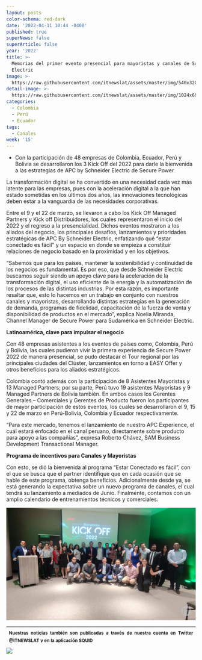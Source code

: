 ```yaml
---
layout: posts
color-schema: red-dark
date: '2022-04-11 10:44 -0400'
published: true
superNews: false
superArticle: false
year: '2022'
title: >-
  Memorias del primer evento presencial para mayoristas y canales de Schneider
  Electric
image: >-
  https://raw.githubusercontent.com/itnewslat/assets/master/img/540x320/APC-Kickoff-p.jpg
detail-image: >-
  https://raw.githubusercontent.com/itnewslat/assets/master/img/1024x680/APC-Kickoff-g.jpg
categories:
  - Colombia
  - Perú
  - Ecuador
tags:
  - Canales
week: '15'
---
```

- Con la participación de 48 empresas de Colombia, Ecuador, Perú y Bolivia se desarrollaron los 3 Kick Off del 2022 para darle la bienvenida a las estrategias de APC by Schneider Electric de Secure Power

La transformación digital se ha convertido en una necesidad cada vez más latente para las empresas, pues con la aceleración digital a la que han estado sometidas en los últimos dos años, las innovaciones tecnológicas deben estar a la vanguardia de las necesidades corporativas. 

Entre el 9 y el 22 de marzo, se llevaron a cabo los Kick Off Managed Partners y Kick off Distribuidores, los cuales representaron el inicio del 2022 y el regreso a la presencialidad. Dichos eventos mostraron a los aliados del negocio, los principales desafíos, lanzamientos y prioridades estratégicas de APC By Schneider Electric, enfatizando qué “estar conectado es fácil” y un espacio en donde se empieza a constituir relaciones de negocio basado en la proximidad y en los objetivos. 

“Sabemos que para los países, mantener la sostenibilidad y continuidad de los negocios es fundamental. Es por eso, que desde Schneider Electric buscamos seguir siendo un apoyo clave para la aceleración de la transformación digital, el uso eficiente de la energía y la automatización de los procesos de las distintas industrias. Por esta razón, es importante resaltar que, esto lo hacemos en un trabajo en conjunto con nuestros canales y mayoristas, desarrollando distintas estrategias en la generación de demanda, programas de fidelidad, capacitación de la fuerza de venta y disponibilidad de productos en el mercado”, explica Noelia Miranda, Channel Manager de Secure Power para Sudamérica en Schneider Electric. 

**Latinoamérica, clave para impulsar el negocio**

Con 48 empresas asistentes a los eventos de países como, Colombia, Perú y Bolivia, las cuales pudieron vivir la primera experiencia de Secure Power 2022 de manera presencial, se pudo destacar el Tour regional por las principales ciudades del Clúster, lanzamientos en torno a EASY Offer y otros beneficios para los aliados estratégicos.

Colombia contó además con la participación de 8 Asistentes Mayoristas y 13 Managed Partners; por su parte, Perú tuvo 19 asistentes Mayoristas y 9 Managed Partners de Bolivia también. En ambos casos los Gerentes Generales – Comerciales y Gerentes de Producto fueron los participantes de mayor participación de estos eventos, los cuales se desarrollaron el 9, 15 y 22 de marzo en  Perú-Bolivia, Colombia y Ecuador respectivamente. 

“Para este mercado, tenemos el lanzamiento de nuestro APC Experience, el cuál estará enfocado en el canal peruano, directamente sobre producto para apoyo a las compañías”, expresa Roberto Chávez, SAM Business Development Transactional Manager.

**Programa de incentivos para Canales y Mayoristas**

Con esto, se dió la bienvenida al programa  “Estar Conectado es fácil”, con el que se busca que el partner identifique que en cada ocasión que se hable de este programa, obtenga beneficios. Adicionalmente desde ya, se está generando la expectativa sobre un nuevo programa de canales, el cual tendrá su lanzamiento a mediados de Junio. Finalmente, contamos con un amplio calendario de entrenamientos técnicos y comerciales. 

![](https://raw.githubusercontent.com/itnewslat/assets/master/img/540x320/APC-Kickoff-p.jpg)

<table style="height: 42px;" width="569">
<tbody>
<tr>
<td style="text-align: justify;"><sub><strong>Nuestras noticias también son publicadas a través de nuestra cuenta en Twitter <a href="https://twitter.com/itnewslat?lang=es">@ITNEWSLAT</a> y en la aplicación <a href="https://squidapp.co/en/">SQUID</a></strong></sub></td>
</tr>
</tbody>
</table>

<img src="https://tracker.metricool.com/c3po.jpg?hash=56f88a41e39ab42c063cc51676587a04"/>

